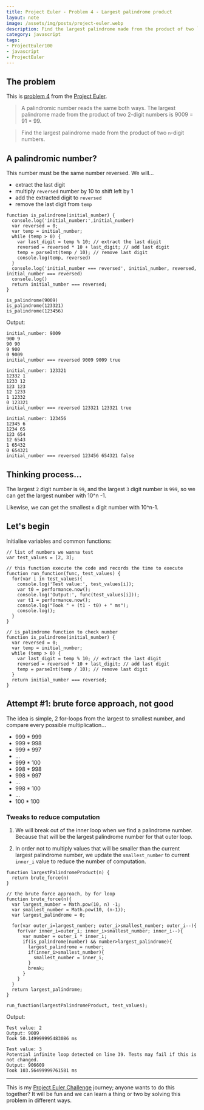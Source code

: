 ```yaml
---
title: Project Euler - Problem 4 - Largest palindrome product
layout: note
image: /assets/img/posts/project-euler.webp
description: Find the largest palindrome made from the product of two `n`-digit numbers.
category: javascript
tags:
- ProjectEuler100
- javascript
- ProjectEuler
---
```


## The problem
This is [problem 4](https://projecteuler.net/problem=4) from the [Project Euler](https://projecteuler.net/).

> A palindromic number reads the same both ways. The largest palindrome made from the product of two 2-digit numbers is 9009 = 91 × 99.

> Find the largest palindrome made from the product of two `n`-digit numbers.

## A palindromic number?

This number must be the same number reversed. We will...
- extract the last digit
- multiply `reversed` number by 10 to shift left by 1
- add the extracted digit to `reversed`
- remove the last digit from `temp`

```
function is_palindrome(initial_number) {
  console.log('initial_number:',initial_number)
  var reversed = 0;
  var temp = initial_number;
  while (temp > 0) {
    var last_digit = temp % 10; // extract the last digit
    reversed = reversed * 10 + last_digit; // add last digit
    temp = parseInt(temp / 10); // remove last digit
    console.log(temp, reversed)
  }
  console.log('initial_number === reversed', initial_number, reversed, initial_number === reversed)
  console.log()
  return initial_number === reversed;
}

is_palindrome(9009)
is_palindrome(123321)
is_palindrome(123456)
```

Output:
```
initial_number: 9009
900 9
90 90
9 900
0 9009
initial_number === reversed 9009 9009 true

initial_number: 123321
12332 1
1233 12
123 123
12 1233
1 12332
0 123321
initial_number === reversed 123321 123321 true

initial_number: 123456
12345 6
1234 65
123 654
12 6543
1 65432
0 654321
initial_number === reversed 123456 654321 false
```

## Thinking process...

The largest `2` digit number is `99`, and the largest `3` digit number is `999`, so we can get the largest number with 10^n -1.

Likewise, we can get the smallest `n` digit number with 10^n-1.

## Let's begin

Initialise variables and common functions:
```
// list of numbers we wanna test
var test_values = [2, 3];

// this function execute the code and records the time to execute
function run_function(func, test_values) {
  for(var i in test_values){
    console.log('Test value:', test_values[i]);
    var t0 = performance.now();
    console.log('Output:', func(test_values[i]));
    var t1 = performance.now();
    console.log("Took " + (t1 - t0) + " ms");
    console.log();
  }
}

// is_palindrome function to check number
function is_palindrome(initial_number) {
  var reversed = 0;
  var temp = initial_number;
  while (temp > 0) {
    var last_digit = temp % 10; // extract the last digit
    reversed = reversed * 10 + last_digit; // add last digit
    temp = parseInt(temp / 10); // remove last digit
  }
  return initial_number === reversed;
}
```

## Attempt #1: brute force approach, not good

The idea is simple, 2 for-loops from the largest to smallest number, and compare every possible multiplication...
- 999 * 999
- 999 * 998
- 999 * 997
- ...
- 999 * 100
- 998 * 998
- 998 * 997
- ...
- 998 * 100
- ...
- 100 * 100

### Tweaks to reduce computation

1. We will break out of the inner loop when we find a palindrome number. Because that will be the largest palindrome number for that outer loop.

2. In order not to multiply values that will be smaller than the current largest palindrome number, we update the `smallest_number` to current `inner_i` value to reduce the number of computation.

```
function largestPalindromeProduct(n) {
  return brute_force(n)
}

// the brute force approach, by for loop
function brute_force(n){
  var largest_number = Math.pow(10, n) -1;
  var smallest_number = Math.pow(10, (n-1));
  var largest_palindrome = 0;

  for(var outer_i=largest_number; outer_i>smallest_number; outer_i--){
    for(var inner_i=outer_i; inner_i>smallest_number; inner_i--){
      var number = outer_i * inner_i;
      if(is_palindrome(number) && number>largest_palindrome){
        largest_palindrome = number;
        if(inner_i>smallest_number){
          smallest_number = inner_i;
        }
        break;
      }
    }
  }
  return largest_palindrome;
}

run_function(largestPalindromeProduct, test_values);
```

Output:
```
Test value: 2
Output: 9009
Took 50.149999995483086 ms

Test value: 3
Potential infinite loop detected on line 39. Tests may fail if this is not changed.
Output: 906609
Took 103.56499999761581 ms
```

---

This is my [Project Euler Challenge](https://projecteuler.net/) journey; anyone wants to do this together? It will be fun and we can learn a thing or two by solving this problem in different ways.
